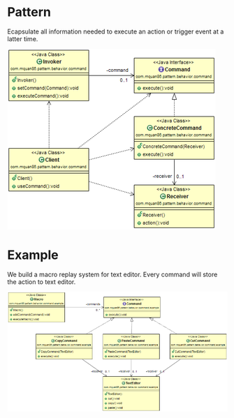 # Pattern
Ecapsulate all information needed to execute an action or trigger event at a latter time.

![](../src/main/resources/com/mquan86/pattern/behavior/command/CommandDiagram.png)
# Example
We build a macro replay system for text editor. Every command will store the action to text editor.

![](../src/main/resources/com/mquan86/pattern/behavior/command/example/CommandDiagram.png)

